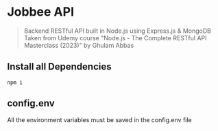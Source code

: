 # Jobbee API
>Backend RESTful API built in Node.js using Express.js & MongoDB\
>Taken from Udemy course "Node.js - The Complete RESTful API Masterclass (2023)" by Ghulam Abbas

## Install all Dependencies
```
npm i
```
## config.env
All the environment variables must be saved in the config.env file
